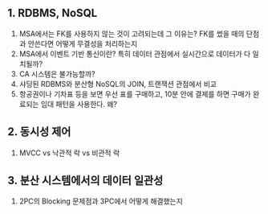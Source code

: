 ## 1. RDBMS, NoSQL

1. MSA에서는 FK를 사용하지 않는 것이 고려되는데 그 이유는? FK를 썼을 때의 단점과 안쓴다면 어떻게 무결성을 처리하는지
2. MSA에서 이벤트 기반 통신이란? 특히 데이터 관점에서 실시간으로 데이터가 다 일치될까?
3. CA 시스템은 불가능할까?
4. 샤딩된 RDBMS와 분산형 NoSQL의 JOIN, 트랜잭션 관점에서 비교
5. 항공권이나 기차표 등을 보면 우선 표를 구매하고, 10분 안에 결제를 하면 구매가 완료되는 임대 패턴을 사용한다. 왜?

## 2. 동시성 제어

1. MVCC vs 낙관적 락 vs 비관적 락

## 3. 분산 시스템에서의 데이터 일관성

1. 2PC의 Blocking 문제점과 3PC에서 어떻게 해결했는지
